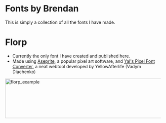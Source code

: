 # Fonts by Brendan
This is simply a collection of all the fonts I have made.

# Florp
* Currently the only font I have created and published here.
* Made using [Aseprite](https://www.aseprite.org/), a popular pixel art software, and [Yal's Pixel Font Converter](https://yal.cc/tools/pixel-font/), a neat webtool developed by YellowAfterlife (Vadym Diachenko)

<img width="1234" height="128" alt="florp_example" src="https://github.com/user-attachments/assets/da0ff1fd-6102-450e-af65-83eff90056c8" />
